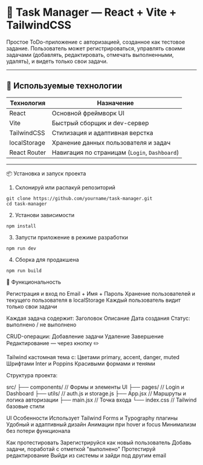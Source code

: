 # 📝 Task Manager — React + Vite + TailwindCSS

Простое ToDo-приложение с авторизацией, созданное как тестовое задание. Пользователь может регистрироваться, управлять своими задачами (добавлять, редактировать, отмечать выполненными, удалять), и видеть только свои задачи.

---

## 🚀 Используемые технологии

| Технология         | Назначение                                 |
|--------------------|---------------------------------------------|
| React              | Основной фреймворк UI                      |
| Vite               | Быстрый сборщик и dev-сервер               |
| TailwindCSS        | Стилизация и адаптивная верстка            |
| localStorage       | Хранение данных пользователя и задач       |
| React Router       | Навигация по страницам (`Login`, `Dashboard`) |

---

 📦 Установка и запуск проекта

1. Склонируй или распакуй репозиторий
```
git clone https://github.com/yourname/task-manager.git
cd task-manager
```

2. Установи зависимости
```
npm install
```

3. Запусти приложение в режиме разработки
```
npm run dev
```

4. Сборка для продакшена
```
npm run build
```

🔐 Функциональность

Регистрация и вход по Email + Имя + Пароль
Хранение пользователей и текущего пользователя в localStorage
Каждый пользователь видит только свои задачи


Каждая задача содержит:
Заголовок
Описание
Дата создания
Статус: выполнено / не выполнено


CRUD-операции:
Добавление задачи
Удаление
Завершение
Редактирование — через кнопку ✏️


Tailwind кастомная тема с:
Цветами primary, accent, danger, muted
Шрифтами Inter и Poppins
Красивыми формами и тенями



Структура проекта:

src/
├── components/        // Формы и элементы UI
├── pages/             // Login и Dashboard
├── utils/             // auth.js и storage.js
├── App.jsx            // Маршруты и логика авторизации
├── main.jsx           // Точка входа
└── index.css          // Tailwind базовые стили



UI Особенности
Использует Tailwind Forms и Typography плагины
Удобный и адаптивный дизайн
Анимации при hover и focus
Минимализм без потери функционала



Как протестировать
Зарегистрируйся как новый пользователь
Добавь задачи, поработай с отметкой "выполнено"
Протестируй редактирование
Выйди из системы и зайди под другим email
